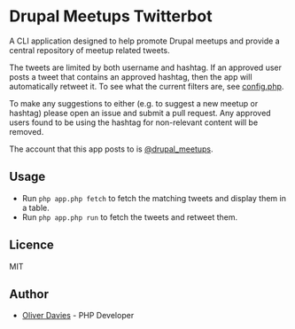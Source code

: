 # Drupal Meetups Twitterbot

A CLI application designed to help promote Drupal meetups and provide a central repository of meetup related tweets.

The tweets are limited by both username and hashtag. If an approved user posts a tweet that contains an approved hashtag, then the app will automatically retweet it. To see what the current filters are, see [config.php](https://github.com/opdavies/drupal-meetups-twitterbot/blob/master/config.php).

To make any suggestions to either (e.g. to suggest a new meetup or hashtag) please open an issue and submit a pull request. Any approved users found to be using the hashtag for non-relevant content will be removed. 

The account that this app posts to is [@drupal_meetups](https://twitter.com/drupal_meetups).

## Usage

- Run `php app.php fetch` to fetch the matching tweets and display them in a table.
- Run `php app.php run` to fetch the tweets and retweet them.

## Licence

MIT

## Author

- [Oliver Davies](https://www.oliverdavi.es) - PHP Developer
